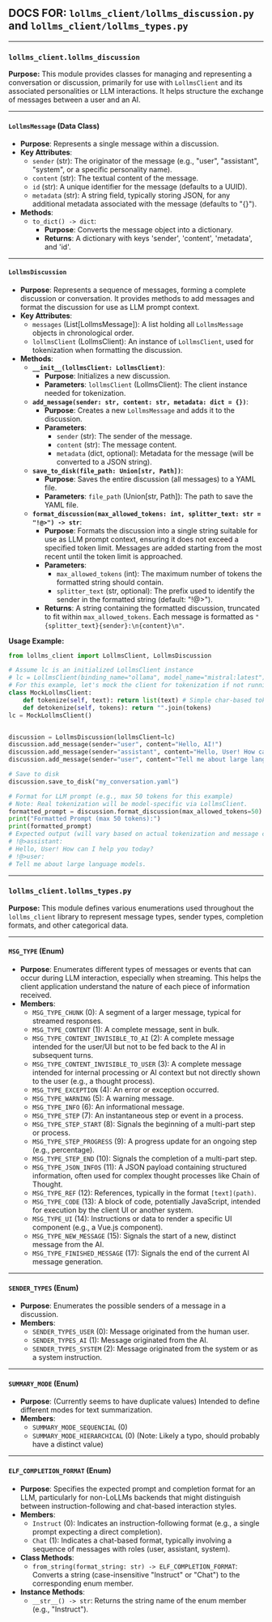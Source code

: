 ## DOCS FOR: `lollms_client/lollms_discussion.py` and `lollms_client/lollms_types.py`

---
### `lollms_client.lollms_discussion`

**Purpose:**
This module provides classes for managing and representing a conversation or discussion, primarily for use with `LollmsClient` and its associated personalities or LLM interactions. It helps structure the exchange of messages between a user and an AI.

---
#### `LollmsMessage` (Data Class)

*   **Purpose**: Represents a single message within a discussion.
*   **Key Attributes**:
    *   `sender` (str): The originator of the message (e.g., "user", "assistant", "system", or a specific personality name).
    *   `content` (str): The textual content of the message.
    *   `id` (str): A unique identifier for the message (defaults to a UUID).
    *   `metadata` (str): A string field, typically storing JSON, for any additional metadata associated with the message (defaults to "{}").
*   **Methods**:
    *   `to_dict() -> dict`:
        *   **Purpose**: Converts the message object into a dictionary.
        *   **Returns**: A dictionary with keys 'sender', 'content', 'metadata', and 'id'.

---
#### `LollmsDiscussion`

*   **Purpose**: Represents a sequence of messages, forming a complete discussion or conversation. It provides methods to add messages and format the discussion for use as LLM prompt context.
*   **Key Attributes**:
    *   `messages` (List[LollmsMessage]): A list holding all `LollmsMessage` objects in chronological order.
    *   `lollmsClient` (LollmsClient): An instance of `LollmsClient`, used for tokenization when formatting the discussion.
*   **Methods**:
    *   **`__init__(lollmsClient: LollmsClient)`**:
        *   **Purpose**: Initializes a new discussion.
        *   **Parameters**: `lollmsClient` (LollmsClient): The client instance needed for tokenization.
    *   **`add_message(sender: str, content: str, metadata: dict = {})`**:
        *   **Purpose**: Creates a new `LollmsMessage` and adds it to the discussion.
        *   **Parameters**:
            *   `sender` (str): The sender of the message.
            *   `content` (str): The message content.
            *   `metadata` (dict, optional): Metadata for the message (will be converted to a JSON string).
    *   **`save_to_disk(file_path: Union[str, Path])`**:
        *   **Purpose**: Saves the entire discussion (all messages) to a YAML file.
        *   **Parameters**: `file_path` (Union[str, Path]): The path to save the YAML file.
    *   **`format_discussion(max_allowed_tokens: int, splitter_text: str = "!@>") -> str`**:
        *   **Purpose**: Formats the discussion into a single string suitable for use as LLM prompt context, ensuring it does not exceed a specified token limit. Messages are added starting from the most recent until the token limit is approached.
        *   **Parameters**:
            *   `max_allowed_tokens` (int): The maximum number of tokens the formatted string should contain.
            *   `splitter_text` (str, optional): The prefix used to identify the sender in the formatted string (default: "!@>").
        *   **Returns**: A string containing the formatted discussion, truncated to fit within `max_allowed_tokens`. Each message is formatted as `"{splitter_text}{sender}:\n{content}\n"`.

**Usage Example:**
```python
from lollms_client import LollmsClient, LollmsDiscussion

# Assume lc is an initialized LollmsClient instance
# lc = LollmsClient(binding_name="ollama", model_name="mistral:latest")
# For this example, let's mock the client for tokenization if not running a real server
class MockLollmsClient:
    def tokenize(self, text): return list(text) # Simple char-based tokenizer for example
    def detokenize(self, tokens): return "".join(tokens)
lc = MockLollmsClient()


discussion = LollmsDiscussion(lollmsClient=lc)
discussion.add_message(sender="user", content="Hello, AI!")
discussion.add_message(sender="assistant", content="Hello, User! How can I help you today?")
discussion.add_message(sender="user", content="Tell me about large language models.", metadata={"topic": "AI"})

# Save to disk
discussion.save_to_disk("my_conversation.yaml")

# Format for LLM prompt (e.g., max 50 tokens for this example)
# Note: Real tokenization will be model-specific via LollmsClient.
formatted_prompt = discussion.format_discussion(max_allowed_tokens=50)
print("Formatted Prompt (max 50 tokens):")
print(formatted_prompt)
# Expected output (will vary based on actual tokenization and message content):
# !@>assistant:
# Hello, User! How can I help you today?
# !@>user:
# Tell me about large language models.
```

---
### `lollms_client.lollms_types.py`

**Purpose:**
This module defines various enumerations used throughout the `lollms_client` library to represent message types, sender types, completion formats, and other categorical data.

---
#### `MSG_TYPE` (Enum)

*   **Purpose**: Enumerates different types of messages or events that can occur during LLM interaction, especially when streaming. This helps the client application understand the nature of each piece of information received.
*   **Members**:
    *   `MSG_TYPE_CHUNK` (0): A segment of a larger message, typical for streamed responses.
    *   `MSG_TYPE_CONTENT` (1): A complete message, sent in bulk.
    *   `MSG_TYPE_CONTENT_INVISIBLE_TO_AI` (2): A complete message intended for the user/UI but not to be fed back to the AI in subsequent turns.
    *   `MSG_TYPE_CONTENT_INVISIBLE_TO_USER` (3): A complete message intended for internal processing or AI context but not directly shown to the user (e.g., a thought process).
    *   `MSG_TYPE_EXCEPTION` (4): An error or exception occurred.
    *   `MSG_TYPE_WARNING` (5): A warning message.
    *   `MSG_TYPE_INFO` (6): An informational message.
    *   `MSG_TYPE_STEP` (7): An instantaneous step or event in a process.
    *   `MSG_TYPE_STEP_START` (8): Signals the beginning of a multi-part step or process.
    *   `MSG_TYPE_STEP_PROGRESS` (9): A progress update for an ongoing step (e.g., percentage).
    *   `MSG_TYPE_STEP_END` (10): Signals the completion of a multi-part step.
    *   `MSG_TYPE_JSON_INFOS` (11): A JSON payload containing structured information, often used for complex thought processes like Chain of Thought.
    *   `MSG_TYPE_REF` (12): References, typically in the format `[text](path)`.
    *   `MSG_TYPE_CODE` (13): A block of code, potentially JavaScript, intended for execution by the client UI or another system.
    *   `MSG_TYPE_UI` (14): Instructions or data to render a specific UI component (e.g., a Vue.js component).
    *   `MSG_TYPE_NEW_MESSAGE` (15): Signals the start of a new, distinct message from the AI.
    *   `MSG_TYPE_FINISHED_MESSAGE` (17): Signals the end of the current AI message generation.

---
#### `SENDER_TYPES` (Enum)

*   **Purpose**: Enumerates the possible senders of a message in a discussion.
*   **Members**:
    *   `SENDER_TYPES_USER` (0): Message originated from the human user.
    *   `SENDER_TYPES_AI` (1): Message originated from the AI.
    *   `SENDER_TYPES_SYSTEM` (2): Message originated from the system or as a system instruction.

---
#### `SUMMARY_MODE` (Enum)

*   **Purpose**: (Currently seems to have duplicate values) Intended to define different modes for text summarization.
*   **Members**:
    *   `SUMMARY_MODE_SEQUENCIAL` (0)
    *   `SUMMARY_MODE_HIERARCHICAL` (0) (Note: Likely a typo, should probably have a distinct value)

---
#### `ELF_COMPLETION_FORMAT` (Enum)

*   **Purpose**: Specifies the expected prompt and completion format for an LLM, particularly for non-LoLLMs backends that might distinguish between instruction-following and chat-based interaction styles.
*   **Members**:
    *   `Instruct` (0): Indicates an instruction-following format (e.g., a single prompt expecting a direct completion).
    *   `Chat` (1): Indicates a chat-based format, typically involving a sequence of messages with roles (user, assistant, system).
*   **Class Methods**:
    *   `from_string(format_string: str) -> ELF_COMPLETION_FORMAT`: Converts a string (case-insensitive "Instruct" or "Chat") to the corresponding enum member.
*   **Instance Methods**:
    *   `__str__() -> str`: Returns the string name of the enum member (e.g., "Instruct").
